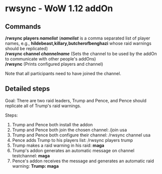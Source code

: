 # rwsync - WoW 1.12 addOn

## Commands
**/rwsync players _namelist_** (**_namelist_** is a comma separated list of player names, e.g., **hildebeast,killary,butcherofbenghazi** whose raid warnings should be replicated)<br/>
**/rwsync channel _channelname_** (Sets the channel to be used by the addOn to communicate with other people's addOns)<br/>
**/rwsync** (Prints configured players and channel)

Note that all participants need to have joined the channel.

## Detailed steps

Goal: There are two raid leaders, Trump and Pence, and Pence should replicate all of Trump's raid warnings.

Steps:
1) Trump and Pence both install the addon
2) Trump and Pence both join the chosen channel: /join usa
3) Trump and Pence both configure their channel: /rwsync channel usa
3) Pence adds Trump to his players list: /rwsync players trump
4) Trump makes a raid warning in his raid: **maga**
5) Trump's addon generates an automatic message on channel testchannel: **maga**
6) Pence's addon receives the message and generates an automatic raid warning: **Trump: maga**
